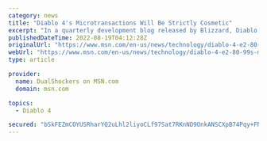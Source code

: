 ```yaml
---
category: news
title: "Diablo 4's Microtransactions Will Be Strictly Cosmetic"
excerpt: "In a quarterly development blog released by Blizzard, Diablo 4 product director Kegan Clark outlined how the game will be monetised."
publishedDateTime: 2022-08-19T04:12:28Z
originalUrl: "https://www.msn.com/en-us/news/technology/diablo-4-e2-80-99s-microtransactions-will-be-strictly-cosmetic/ar-AA10PNg4"
webUrl: "https://www.msn.com/en-us/news/technology/diablo-4-e2-80-99s-microtransactions-will-be-strictly-cosmetic/ar-AA10PNg4"
type: article

provider:
  name: DualShockers on MSN.com
  domain: msn.com

topics:
  - Diablo 4

secured: "bSkFEZmCOYUSRharYQ2uLhl2liyoCLf97Sat7RKnND9OnkANSCXpB74Pqy+FN5o9ezexVumwCpCJCecfe8+SzeI+EYIFJ5857UZUJDD98FQz2lPERJBap1s1DscgT2xTzkQxfeDQYp7sQsROIt8O1OY2RBQdqjgHCIbxX5isyddIMlsvHWzJF1OmzP4pI3+Ok9AtxpyuUNpV2Oaj3QmCMvA0WZYvhIjoz/n/tt9EhMzEF3TThvlBh2IjfhtyyVuaysQVtF/uSYW84aFBfLOGWICqbEvOYdlmkew6dIPO2/HUR9Zv61PbuLnx12gJOnWbpafv53WP0X8WwU6v0sVb8uv88uUhI0akHPr3Hl74QaI=;K5HBY49wkxhdhcNQTBjYDA=="
---
```


